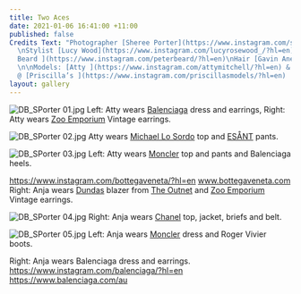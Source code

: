 ```yaml
---
title: Two Aces
date: 2021-01-06 16:41:00 +11:00
published: false
Credits Text: "Photographer [Sheree Porter](https://www.instagram.com/sheree__porter/?hl=en)
  \nStylist [Lucy Wood](https://www.instagram.com/lucyrosewood_/?hl=en)\nMake-Up [Peter
  Beard ](https://www.instagram.com/peterbeard/?hl=en)\nHair [Gavin Anesbury](https://www.instagram.com/gavinanesburybeauty/?hl=en)
  \n\nModels: [Atty ](https://www.instagram.com/attymitchell/?hl=en) & \n[Anja](https://www.instagram.com/slimejive/?hl=en)
  @ [Priscilla’s ](https://www.instagram.com/priscillasmodels/?hl=en)   \n"
layout: gallery
---
```


![DB_SPorter 01.jpg](/uploads/DB_SPorter%2001.jpg)
Left: Atty wears [Balenciaga](https://www.balenciaga.com/au) dress and earrings, Right: Atty wears [Zoo Emporium](https://www.instagram.com/zooemporiumvintage/?hl=en) Vintage earrings.

![DB_SPorter 02.jpg](/uploads/DB_SPorter%2002.jpg)
Atty wears [Michael Lo Sordo](https://www.michaellosordo.com/) top and [ESÅNT](https://esant-esant.com/) pants.

![DB_SPorter 03.jpg](/uploads/DB_SPorter%2003.jpg)
Left: Atty wears [Moncler](https://www.moncler.com/gb/) top and pants and Balenciaga heels.

https://www.instagram.com/bottegaveneta/?hl=en
www.bottegaveneta.com 
Right: Anja wears [Dundas](https://dundasworld.com/) blazer from [The Outnet](https://www.theoutnet.com/en-au/) and [Zoo Emporium ](https://www.instagram.com/zooemporiumvintage/?hl=en)Vintage earrings.


![DB_SPorter 04.jpg](/uploads/DB_SPorter%2004.jpg)
Right: Anja wears [Chanel](https://www.chanel.com/au/) top, jacket, briefs and belt. 


![DB_SPorter 05.jpg](/uploads/DB_SPorter%2005.jpg)
Left: Anja wears [Moncler](https://www.moncler.com/gb/) dress and Roger Vivier boots.


Right: Anja wears Balenciaga dress and earrings.
https://www.instagram.com/balenciaga/?hl=en 
https://www.balenciaga.com/au

